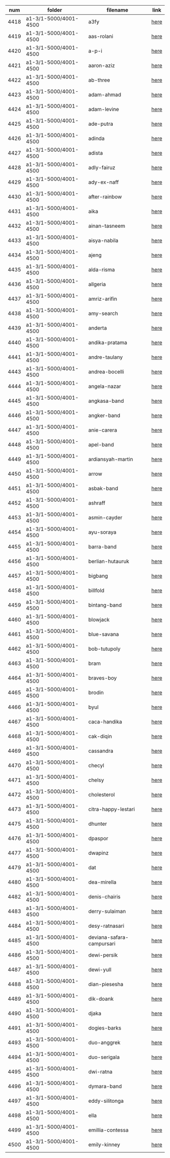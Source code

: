 |  num  | folder | filename | link |
|-------|--------|----------|------|
|4418|a1-3/1-5000/4001-4500|a3fy|[here](https://cdn.jsdelivr.net/gh/guitarchord/a1-3/1-5000/4001-4500/a3fy.webp)|
|4419|a1-3/1-5000/4001-4500|aas-rolani|[here](https://cdn.jsdelivr.net/gh/guitarchord/a1-3/1-5000/4001-4500/aas-rolani.webp)|
|4420|a1-3/1-5000/4001-4500|a-p-i|[here](https://cdn.jsdelivr.net/gh/guitarchord/a1-3/1-5000/4001-4500/a-p-i.webp)|
|4421|a1-3/1-5000/4001-4500|aaron-aziz|[here](https://cdn.jsdelivr.net/gh/guitarchord/a1-3/1-5000/4001-4500/aaron-aziz.webp)|
|4422|a1-3/1-5000/4001-4500|ab-three|[here](https://cdn.jsdelivr.net/gh/guitarchord/a1-3/1-5000/4001-4500/ab-three.webp)|
|4423|a1-3/1-5000/4001-4500|adam-ahmad|[here](https://cdn.jsdelivr.net/gh/guitarchord/a1-3/1-5000/4001-4500/adam-ahmad.webp)|
|4424|a1-3/1-5000/4001-4500|adam-levine|[here](https://cdn.jsdelivr.net/gh/guitarchord/a1-3/1-5000/4001-4500/adam-levine.webp)|
|4425|a1-3/1-5000/4001-4500|ade-putra|[here](https://cdn.jsdelivr.net/gh/guitarchord/a1-3/1-5000/4001-4500/ade-putra.webp)|
|4426|a1-3/1-5000/4001-4500|adinda|[here](https://cdn.jsdelivr.net/gh/guitarchord/a1-3/1-5000/4001-4500/adinda.webp)|
|4427|a1-3/1-5000/4001-4500|adista|[here](https://cdn.jsdelivr.net/gh/guitarchord/a1-3/1-5000/4001-4500/adista.webp)|
|4428|a1-3/1-5000/4001-4500|adly-fairuz|[here](https://cdn.jsdelivr.net/gh/guitarchord/a1-3/1-5000/4001-4500/adly-fairuz.webp)|
|4429|a1-3/1-5000/4001-4500|ady-ex-naff|[here](https://cdn.jsdelivr.net/gh/guitarchord/a1-3/1-5000/4001-4500/ady-ex-naff.webp)|
|4430|a1-3/1-5000/4001-4500|after-rainbow|[here](https://cdn.jsdelivr.net/gh/guitarchord/a1-3/1-5000/4001-4500/after-rainbow.webp)|
|4431|a1-3/1-5000/4001-4500|aika|[here](https://cdn.jsdelivr.net/gh/guitarchord/a1-3/1-5000/4001-4500/aika.webp)|
|4432|a1-3/1-5000/4001-4500|ainan-tasneem|[here](https://cdn.jsdelivr.net/gh/guitarchord/a1-3/1-5000/4001-4500/ainan-tasneem.webp)|
|4433|a1-3/1-5000/4001-4500|aisya-nabila|[here](https://cdn.jsdelivr.net/gh/guitarchord/a1-3/1-5000/4001-4500/aisya-nabila.webp)|
|4434|a1-3/1-5000/4001-4500|ajeng|[here](https://cdn.jsdelivr.net/gh/guitarchord/a1-3/1-5000/4001-4500/ajeng.webp)|
|4435|a1-3/1-5000/4001-4500|alda-risma|[here](https://cdn.jsdelivr.net/gh/guitarchord/a1-3/1-5000/4001-4500/alda-risma.webp)|
|4436|a1-3/1-5000/4001-4500|allgeria|[here](https://cdn.jsdelivr.net/gh/guitarchord/a1-3/1-5000/4001-4500/allgeria.webp)|
|4437|a1-3/1-5000/4001-4500|amriz-arifin|[here](https://cdn.jsdelivr.net/gh/guitarchord/a1-3/1-5000/4001-4500/amriz-arifin.webp)|
|4438|a1-3/1-5000/4001-4500|amy-search|[here](https://cdn.jsdelivr.net/gh/guitarchord/a1-3/1-5000/4001-4500/amy-search.webp)|
|4439|a1-3/1-5000/4001-4500|anderta|[here](https://cdn.jsdelivr.net/gh/guitarchord/a1-3/1-5000/4001-4500/anderta.webp)|
|4440|a1-3/1-5000/4001-4500|andika-pratama|[here](https://cdn.jsdelivr.net/gh/guitarchord/a1-3/1-5000/4001-4500/andika-pratama.webp)|
|4441|a1-3/1-5000/4001-4500|andre-taulany|[here](https://cdn.jsdelivr.net/gh/guitarchord/a1-3/1-5000/4001-4500/andre-taulany.webp)|
|4443|a1-3/1-5000/4001-4500|andrea-bocelli|[here](https://cdn.jsdelivr.net/gh/guitarchord/a1-3/1-5000/4001-4500/andrea-bocelli.webp)|
|4444|a1-3/1-5000/4001-4500|angela-nazar|[here](https://cdn.jsdelivr.net/gh/guitarchord/a1-3/1-5000/4001-4500/angela-nazar.webp)|
|4445|a1-3/1-5000/4001-4500|angkasa-band|[here](https://cdn.jsdelivr.net/gh/guitarchord/a1-3/1-5000/4001-4500/angkasa-band.webp)|
|4446|a1-3/1-5000/4001-4500|angker-band|[here](https://cdn.jsdelivr.net/gh/guitarchord/a1-3/1-5000/4001-4500/angker-band.webp)|
|4447|a1-3/1-5000/4001-4500|anie-carera|[here](https://cdn.jsdelivr.net/gh/guitarchord/a1-3/1-5000/4001-4500/anie-carera.webp)|
|4448|a1-3/1-5000/4001-4500|apel-band|[here](https://cdn.jsdelivr.net/gh/guitarchord/a1-3/1-5000/4001-4500/apel-band.webp)|
|4449|a1-3/1-5000/4001-4500|ardiansyah-martin|[here](https://cdn.jsdelivr.net/gh/guitarchord/a1-3/1-5000/4001-4500/ardiansyah-martin.webp)|
|4450|a1-3/1-5000/4001-4500|arrow|[here](https://cdn.jsdelivr.net/gh/guitarchord/a1-3/1-5000/4001-4500/arrow.webp)|
|4451|a1-3/1-5000/4001-4500|asbak-band|[here](https://cdn.jsdelivr.net/gh/guitarchord/a1-3/1-5000/4001-4500/asbak-band.webp)|
|4452|a1-3/1-5000/4001-4500|ashraff|[here](https://cdn.jsdelivr.net/gh/guitarchord/a1-3/1-5000/4001-4500/ashraff.webp)|
|4453|a1-3/1-5000/4001-4500|asmin-cayder|[here](https://cdn.jsdelivr.net/gh/guitarchord/a1-3/1-5000/4001-4500/asmin-cayder.webp)|
|4454|a1-3/1-5000/4001-4500|ayu-soraya|[here](https://cdn.jsdelivr.net/gh/guitarchord/a1-3/1-5000/4001-4500/ayu-soraya.webp)|
|4455|a1-3/1-5000/4001-4500|barra-band|[here](https://cdn.jsdelivr.net/gh/guitarchord/a1-3/1-5000/4001-4500/barra-band.webp)|
|4456|a1-3/1-5000/4001-4500|berlian-hutauruk|[here](https://cdn.jsdelivr.net/gh/guitarchord/a1-3/1-5000/4001-4500/berlian-hutauruk.webp)|
|4457|a1-3/1-5000/4001-4500|bigbang|[here](https://cdn.jsdelivr.net/gh/guitarchord/a1-3/1-5000/4001-4500/bigbang.webp)|
|4458|a1-3/1-5000/4001-4500|billfold|[here](https://cdn.jsdelivr.net/gh/guitarchord/a1-3/1-5000/4001-4500/billfold.webp)|
|4459|a1-3/1-5000/4001-4500|bintang-band|[here](https://cdn.jsdelivr.net/gh/guitarchord/a1-3/1-5000/4001-4500/bintang-band.webp)|
|4460|a1-3/1-5000/4001-4500|blowjack|[here](https://cdn.jsdelivr.net/gh/guitarchord/a1-3/1-5000/4001-4500/blowjack.webp)|
|4461|a1-3/1-5000/4001-4500|blue-savana|[here](https://cdn.jsdelivr.net/gh/guitarchord/a1-3/1-5000/4001-4500/blue-savana.webp)|
|4462|a1-3/1-5000/4001-4500|bob-tutupoly|[here](https://cdn.jsdelivr.net/gh/guitarchord/a1-3/1-5000/4001-4500/bob-tutupoly.webp)|
|4463|a1-3/1-5000/4001-4500|bram|[here](https://cdn.jsdelivr.net/gh/guitarchord/a1-3/1-5000/4001-4500/bram.webp)|
|4464|a1-3/1-5000/4001-4500|braves-boy|[here](https://cdn.jsdelivr.net/gh/guitarchord/a1-3/1-5000/4001-4500/braves-boy.webp)|
|4465|a1-3/1-5000/4001-4500|brodin|[here](https://cdn.jsdelivr.net/gh/guitarchord/a1-3/1-5000/4001-4500/brodin.webp)|
|4466|a1-3/1-5000/4001-4500|byul|[here](https://cdn.jsdelivr.net/gh/guitarchord/a1-3/1-5000/4001-4500/byul.webp)|
|4467|a1-3/1-5000/4001-4500|caca-handika|[here](https://cdn.jsdelivr.net/gh/guitarchord/a1-3/1-5000/4001-4500/caca-handika.webp)|
|4468|a1-3/1-5000/4001-4500|cak-diqin|[here](https://cdn.jsdelivr.net/gh/guitarchord/a1-3/1-5000/4001-4500/cak-diqin.webp)|
|4469|a1-3/1-5000/4001-4500|cassandra|[here](https://cdn.jsdelivr.net/gh/guitarchord/a1-3/1-5000/4001-4500/cassandra.webp)|
|4470|a1-3/1-5000/4001-4500|checyl|[here](https://cdn.jsdelivr.net/gh/guitarchord/a1-3/1-5000/4001-4500/checyl.webp)|
|4471|a1-3/1-5000/4001-4500|chelsy|[here](https://cdn.jsdelivr.net/gh/guitarchord/a1-3/1-5000/4001-4500/chelsy.webp)|
|4472|a1-3/1-5000/4001-4500|cholesterol|[here](https://cdn.jsdelivr.net/gh/guitarchord/a1-3/1-5000/4001-4500/cholesterol.webp)|
|4473|a1-3/1-5000/4001-4500|citra-happy-lestari|[here](https://cdn.jsdelivr.net/gh/guitarchord/a1-3/1-5000/4001-4500/citra-happy-lestari.webp)|
|4475|a1-3/1-5000/4001-4500|dhunter|[here](https://cdn.jsdelivr.net/gh/guitarchord/a1-3/1-5000/4001-4500/dhunter.webp)|
|4476|a1-3/1-5000/4001-4500|dpaspor|[here](https://cdn.jsdelivr.net/gh/guitarchord/a1-3/1-5000/4001-4500/dpaspor.webp)|
|4477|a1-3/1-5000/4001-4500|dwapinz|[here](https://cdn.jsdelivr.net/gh/guitarchord/a1-3/1-5000/4001-4500/dwapinz.webp)|
|4479|a1-3/1-5000/4001-4500|dat|[here](https://cdn.jsdelivr.net/gh/guitarchord/a1-3/1-5000/4001-4500/dat.webp)|
|4480|a1-3/1-5000/4001-4500|dea-mirella|[here](https://cdn.jsdelivr.net/gh/guitarchord/a1-3/1-5000/4001-4500/dea-mirella.webp)|
|4482|a1-3/1-5000/4001-4500|denis-chairis|[here](https://cdn.jsdelivr.net/gh/guitarchord/a1-3/1-5000/4001-4500/denis-chairis.webp)|
|4483|a1-3/1-5000/4001-4500|derry-sulaiman|[here](https://cdn.jsdelivr.net/gh/guitarchord/a1-3/1-5000/4001-4500/derry-sulaiman.webp)|
|4484|a1-3/1-5000/4001-4500|desy-ratnasari|[here](https://cdn.jsdelivr.net/gh/guitarchord/a1-3/1-5000/4001-4500/desy-ratnasari.webp)|
|4485|a1-3/1-5000/4001-4500|deviana-safara-campursari|[here](https://cdn.jsdelivr.net/gh/guitarchord/a1-3/1-5000/4001-4500/deviana-safara-campursari.webp)|
|4486|a1-3/1-5000/4001-4500|dewi-persik|[here](https://cdn.jsdelivr.net/gh/guitarchord/a1-3/1-5000/4001-4500/dewi-persik.webp)|
|4487|a1-3/1-5000/4001-4500|dewi-yull|[here](https://cdn.jsdelivr.net/gh/guitarchord/a1-3/1-5000/4001-4500/dewi-yull.webp)|
|4488|a1-3/1-5000/4001-4500|dian-piesesha|[here](https://cdn.jsdelivr.net/gh/guitarchord/a1-3/1-5000/4001-4500/dian-piesesha.webp)|
|4489|a1-3/1-5000/4001-4500|dik-doank|[here](https://cdn.jsdelivr.net/gh/guitarchord/a1-3/1-5000/4001-4500/dik-doank.webp)|
|4490|a1-3/1-5000/4001-4500|djaka|[here](https://cdn.jsdelivr.net/gh/guitarchord/a1-3/1-5000/4001-4500/djaka.webp)|
|4491|a1-3/1-5000/4001-4500|dogies-barks|[here](https://cdn.jsdelivr.net/gh/guitarchord/a1-3/1-5000/4001-4500/dogies-barks.webp)|
|4493|a1-3/1-5000/4001-4500|duo-anggrek|[here](https://cdn.jsdelivr.net/gh/guitarchord/a1-3/1-5000/4001-4500/duo-anggrek.webp)|
|4494|a1-3/1-5000/4001-4500|duo-serigala|[here](https://cdn.jsdelivr.net/gh/guitarchord/a1-3/1-5000/4001-4500/duo-serigala.webp)|
|4495|a1-3/1-5000/4001-4500|dwi-ratna|[here](https://cdn.jsdelivr.net/gh/guitarchord/a1-3/1-5000/4001-4500/dwi-ratna.webp)|
|4496|a1-3/1-5000/4001-4500|dymara-band|[here](https://cdn.jsdelivr.net/gh/guitarchord/a1-3/1-5000/4001-4500/dymara-band.webp)|
|4497|a1-3/1-5000/4001-4500|eddy-silitonga|[here](https://cdn.jsdelivr.net/gh/guitarchord/a1-3/1-5000/4001-4500/eddy-silitonga.webp)|
|4498|a1-3/1-5000/4001-4500|ella|[here](https://cdn.jsdelivr.net/gh/guitarchord/a1-3/1-5000/4001-4500/ella.webp)|
|4499|a1-3/1-5000/4001-4500|emillia-contessa|[here](https://cdn.jsdelivr.net/gh/guitarchord/a1-3/1-5000/4001-4500/emillia-contessa.webp)|
|4500|a1-3/1-5000/4001-4500|emily-kinney|[here](https://cdn.jsdelivr.net/gh/guitarchord/a1-3/1-5000/4001-4500/emily-kinney.webp)|
